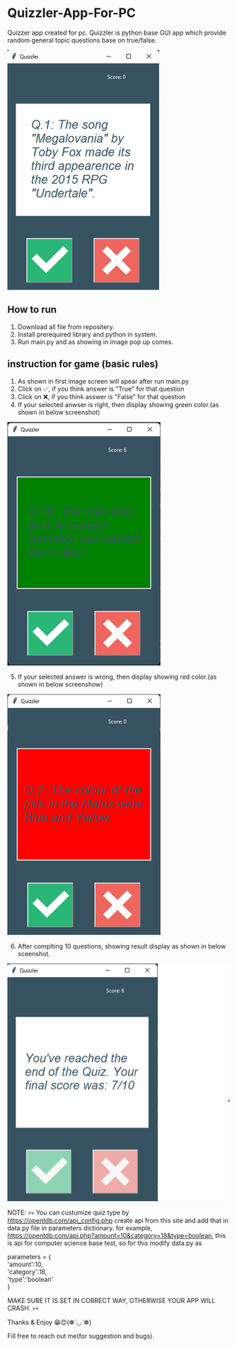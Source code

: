# Quizzler-App-For-PC
Quizzer app created for pc.
Quizzler is python base GUI app which provide random general topic questions base on true/false.

<img src="./ss/ss1.png">

## How to run

1. Download all file from repositery.
2. Install prerequired library and python in system.
3. Run main.py and as showing in image pop up comes.


## instruction for game (basic rules)

  1. As shown in first image screen will apear after run main.py
  2. Click on ✅, if you think answer is "True" for that question
  3. Click on ❌, if you think asswer is "False" for that question
  4. If your selected anwser is right, then display showing green color.(as shown in below screenshot)
  
  <img src="./ss/ss2.png">
  
  5. If your selected answer is wrong, then display showing red color.(as shown in below screenshow)
  
  <img src="./ss/ss3.png">
  
  6. After complting 10 questions, showing result display as shown in below sceenshot.
  
  <img src="./ss/ss4.png">
  
NOTE: 💀💀 You can custumize quiz type by https://opentdb.com/api_config.php create api from this site and add that in data.py file in parameters dictionary.
      for example, https://opentdb.com/api.php?amount=10&category=18&type=boolean, this is api for computer science base test, so for this modify data.py as<br />
     <p> parameters = {<br />
        'amount':10,<br />
        'category':18,<br />
        'type':'boolean'<br />
      }</p>
      MAKE SURE IT IS SET IN CORRECT WAY, OTHERWISE YOUR APP WILL CRASH. 💀💀
      
      
      
Thanks & Enjoy 😁😊(❁´◡`❁)


Fill free to reach out me(for suggestion and bugs).
      
